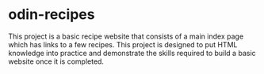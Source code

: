# odin-recipes

This project is a basic recipe website that consists of a main index page which has links to a few recipes. This project is designed to put HTML knowledge into practice and demonstrate the skills required to build a basic website once it is completed.